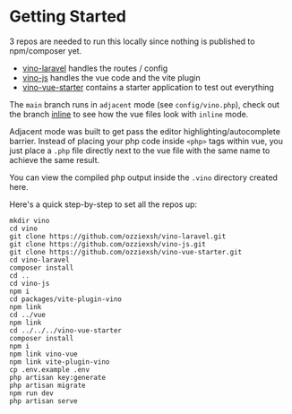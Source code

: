 # Getting Started

3 repos are needed to run this locally since nothing is published to npm/composer yet.

- [vino-laravel]( https://github.com/ozziexsh/vino-laravel) handles the routes / config
- [vino-js](https://github.com/ozziexsh/vino-js) handles the vue code and the vite plugin
- [vino-vue-starter](https://github.com/ozziexsh/vino-vue-starter) contains a starter application to test out everything

The `main` branch runs in `adjacent` mode (see `config/vino.php`), check out the branch [inline](https://github.com/ozziexsh/vino-vue-starter/tree/inline) to see how the vue files look with `inline` mode.

Adjacent mode was built to get pass the editor highlighting/autocomplete barrier. Instead of placing your php code inside `<php>` tags within vue, you just place a `.php` file directly next to the vue file with the same name to achieve the same result.

You can view the compiled php output inside the `.vino` directory created here.

Here's a quick step-by-step to set all the repos up:

```
mkdir vino
cd vino
git clone https://github.com/ozziexsh/vino-laravel.git
git clone https://github.com/ozziexsh/vino-js.git
git clone https://github.com/ozziexsh/vino-vue-starter.git
cd vino-laravel
composer install
cd ..
cd vino-js
npm i
cd packages/vite-plugin-vino
npm link
cd ../vue
npm link
cd ../../../vino-vue-starter
composer install
npm i
npm link vino-vue
npm link vite-plugin-vino
cp .env.example .env
php artisan key:generate
php artisan migrate
npm run dev
php artisan serve
```
